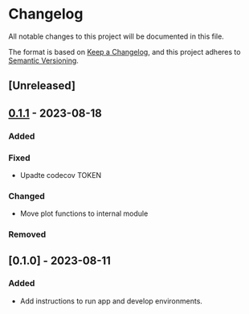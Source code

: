 # Changelog

All notable changes to this project will be documented in this file.

The format is based on [Keep a Changelog](https://keepachangelog.com/en/1.0.0/),
and this project adheres to [Semantic Versioning](https://semver.org/spec/v2.0.0.html).

## [Unreleased]

## [0.1.1] - 2023-08-18

### Added

### Fixed

- Upadte codecov TOKEN

### Changed

- Move plot functions to internal module

### Removed

## [0.1.0] - 2023-08-11

### Added

- Add instructions to run app and develop environments.

[0.1.1]: https://github.com/niesfutbol/streamlit_nies/compare/v0.1.0...v0.1.1